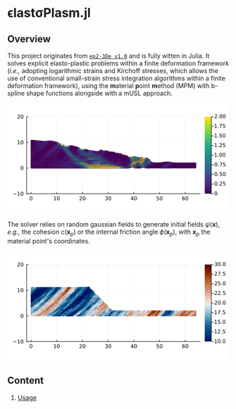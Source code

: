 # ϵlastσPlasm.jl

## Overview
This project originates from [`ep2-3De v1.0`](https://github.com/ewyser/ep2-3De) and is fully witten in Julia. It solves explicit elasto-plastic problems within a finite deformation framework (*i.e.,* adopting logarithmic strains and Kirchoff stresses, which allows the use of conventional small-strain stress integration algorithms within a finite deformation framework), using the **m**aterial **p**oint **m**ethod (MPM) with b-spline shape functions alongside with a mUSL approach.

![Slumping dynamics (without any volumetric locking corrections) showing the accumulated plastic strain $\epsilon_p^{\mathrm{acc}}$ after an elastic load of 8 s and an additional elasto-plastic load of $\approx$ 7 s.](assets/img/epII.png) 

The solver relies on random gaussian fields to generate initial fields $\psi(\boldsymbol{x})$, *e.g.,* the cohesion $c(\boldsymbol{x}_p)$ or the internal friction angle $\phi(\boldsymbol{x}_p)$, with $\boldsymbol{x}_p$ the material point's coordinates. 

![Initial cohesion field $c_0(\boldsymbol{x}_p)$ with average $\mu=20$ kPa with a variance $\sigma\pm5$ kPa.](assets/img/c0.png)

## **Content**
1. [Usage](#id-section2)
<div id='id-section2'/> 


